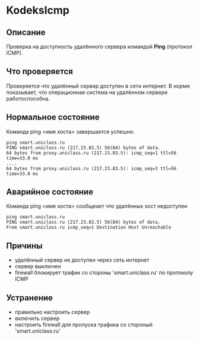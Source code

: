 # KodeksIcmp

Описание
---
Проверка на доступность удалённого сервера командой **Ping** (протокол ICMP).

Что проверяется
---
Проверяется что удалённый сервер доступен в сети интернет. В норме показывает,
что операционная система на удалённом сервере работоспособна.

Нормальное состояние
---

Команда ping <имя хоста> завершается успешно.
```shell
ping smart.uniclass.ru
PING smart.uniclass.ru (217.23.83.5) 56(84) bytes of data.
64 bytes from proxy.uniclass.ru (217.23.83.5): icmp_seq=1 ttl=56 time=33.0 ms
....
64 bytes from proxy.uniclass.ru (217.23.83.5): icmp_seq=3 ttl=56 time=33.0 ms
```


Аварийное состояние
---

Команда ping <имя хоста> сообщеает что удалённых хост недоступен
```shell
ping smart.uniclass.ru
PING smart.uniclass.ru (217.23.83.5) 56(84) bytes of data.
From smart.uniclass.ru icmp_seq=1 Destination Host Unreachable
```

Причины
---

- удалённый сервер не доступен через сеть интернет
- сервер выключен
- firewall блокирует трафик со стороны 'smart.uniclass.ru' по протоколу ICMP

Устранение
---

- правильно настроить сервер
- включить сервер
- настроить firewall для пропуска трафика со стороный 'smart.uniclass.ru'
